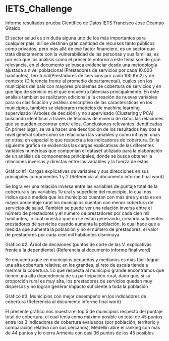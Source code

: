 # IETS_Challenge

Informe resultados prueba 
Científico de Datos  IETS
Francisco José Ocampo Giraldo

El sector salud es sin duda alguna uno de los más importantes para cualquier país, allí se destinan gran cantidad de recursos tanto públicos como privados, pero más allá de ese factor financiero, es un sector que trata directamente con la vulnerabilidad de las personas y sus familias, es por eso que los análisis como el presente entorno a este tema son de gran relevancia, en el documento se busca evidenciar desde una metodología ajustada a nivel poblacional (Prestadores de servicios por cada 10.000 habitantes), territorial(Prestadores de servicios por cada 100 Km2) y de contexto (Diferencia frente al promedio departamental), cuales son los municipios del país con mayores problemas de cobertura de servicios y en que tipo de servicio es el que encuentra falencias principalmente.
En este análisis también se realizaron adicional a la creación de nuevas variables para su clasificación y análisis descriptivo de las características en los municipios, también se elaboraron modelos de machine learning supervisado (Arboles de decisión) y no supervisado (Clustering y PCA) buscando identificar a través de técnicas de minería de datos las relaciones que se puedan encontrar entre ellos.
Conclusiones relevantes identificadas 
En primer lugar, se va a hacer una descripción de los resultados hay dos a nivel general sobre como se relacionan las variables y como influyen unas en otras, en especial lo que respecta a los indicadores de cobertura.
En la siguiente grafica se evidencias las cargas explicativas de las diferentes variables numéricas que componían el dataset utilizado para la elaboración de un análisis de componentes principales, donde se busca obtener la relaciones inversas y directas entre las variables y la fuerza de estas.

Gráfico #1: Cargas explicativas de variables y sus direcciones en sus principales componentes 1 y 2 (Referencia al documento informe final word)

Se logra ver una relación inversa entre las variables de puntaje total de la cobertura y las variables %rural y superficie del municipio, lo cual nos indica que a medida que los municipios cuentan con más área y esta es en mayor porcentaje rural los municipios cuentan con menor cobertura de servicios de salud.
También se puede ver una relación inversa entre el número de prestadores y el numero de prestadores por cada cien mil habitantes, lo cual muestra que no se están generando, creando suficientes prestadores de servicios cuando aumenta la población, lo cual hace que a medida que aumenta la población y no el número de prestadores, el valor de prestadores por cada cien mil habitantes disminuya.

Gráfico #2: Árbol de decisiones (puntos de corte de las V. explicativas frente a la dependiente) (Referencia al documento informe final word)
 
Se encuentra que en municipios pequeños y medianos es más fácil lograr una alta cobertura relativa; en los grandes, el reto de escala tiende a mermar la cobertura.
Lo que respecta al municipio grande encontramos que tienen una alta dependencia de su participación rural, dado que, si su proporción rural es muy alta, los prestadores de servicios quedan muy dispersos y no logran generar impacto suficiente a toda la población

Gráfico #3: Municipios con mejor desempeño en los indicadores de cobertura  (Referencia al documento informe final word)

El presente gráfico nos muestra el top 5 de municipios respecto del puntaje total de cobertura, el cual tenía como máximo posible un total de 45 puntos entre los 3 indicadores de cobertura evaluados (por población, territorio y comparación relativa con sus cercanos), Medellín abre el ranking con más de 44 puntos y lo cierra Armenia con casi 36 puntos de los 45 posibles
